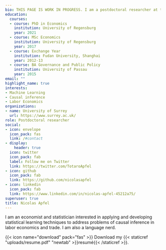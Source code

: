 ```yaml
---
bio: THIS PAGE IS WORK IN PROGRESS. I am a postdoctoral researcher at the University of Surrey. I apply and develop machine learning methods to address problems of causal inference in economics. 
education:
  courses:
  - course: PhD in Economics
    institution: University of Regensburg
    year: 2021
  - course: MSc Economics
    institution: University of Regensburg
    year: 2017
  - course: Exchange Year
    institution: Fudan University, Shanghai
    year: 2012-13
  - course: BA Governance and Public Policy
    institution: University of Passau
    year: 2015
email: ""
highlight_name: true
interests:
- Machine Learning
- Causal inference
- Labor Economics
organizations:
- name: University of Surrey
  url: https://www.surrey.ac.uk/
role: Postdoctoral researcher
social:
- icon: envelope
  icon_pack: fas
  link: /#contact
- display:
    header: true
  icon: twitter
  icon_pack: fab
  label: Follow me on Twitter
  link: https://twitter.com/TotaroApfel
- icon: github
  icon_pack: fab
  link: https://github.com/nicolasapfel
- icon: linkedin
  icon_pack: fab
  link: https://www.linkedin.com/in/nicolas-apfel-45212a75/
superuser: true
title: Nicolas Apfel
---
```

I am an economist and statistician interested in applying and developing statistical learning techniques to address problems of causal inference in labor economics and trade. I am also a language nerd.

{{< icon name="download" pack="fas" >}} Download my {{< staticref "uploads/resume.pdf" "newtab" >}}resumé{{< /staticref >}}.
